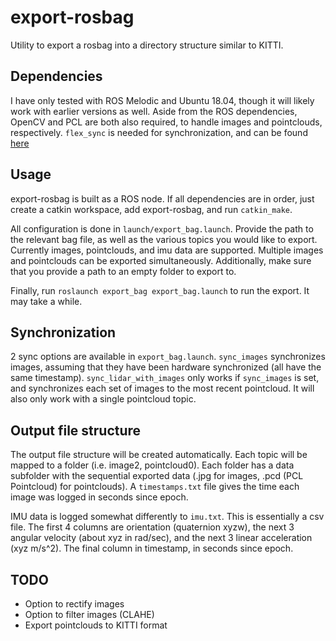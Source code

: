 # export-rosbag

Utility to export a rosbag into a directory structure similar to KITTI.

## Dependencies

I have only tested with ROS Melodic and Ubuntu 18.04, though it will likely work with earlier versions as well.  Aside from the ROS dependencies, OpenCV and PCL are both also required, to handle images and pointclouds, respectively.  `flex_sync` is needed for synchronization, and can be found [here](https://github.com/daniilidis-group/flex_sync)

## Usage

export-rosbag is built as a ROS node.  If all dependencies are in order, just create a catkin workspace, add export-rosbag, and run `catkin_make`.

All configuration is done in `launch/export_bag.launch`.  Provide the path to the relevant bag file, as well as the various topics you would like to export.  Currently images, pointclouds, and imu data are supported.  Multiple images and pointclouds can be exported simultaneously.  Additionally, make sure that you provide a path to an empty folder to export to.

Finally, run `roslaunch export_bag export_bag.launch` to run the export.  It may take a while.

## Synchronization

2 sync options are available in `export_bag.launch`.  `sync_images` synchronizes images, assuming that they have been hardware synchronized (all have the same timestamp).  `sync_lidar_with_images` only works if `sync_images` is set, and synchronizes each set of images to the most recent pointcloud.  It will also only work with a single pointcloud topic.

## Output file structure

The output file structure will be created automatically.  Each topic will be mapped to a folder (i.e. image2, pointcloud0).  Each folder has a data subfolder with the sequential exported data (.jpg for images, .pcd (PCL Pointcloud) for pointclouds).  A `timestamps.txt` file gives the time each image was logged in seconds since epoch.

IMU data is logged somewhat differently to `imu.txt`.  This is essentially a csv file.  The first 4 columns are orientation (quaternion xyzw), the next 3 angular velocity (about xyz in rad/sec), and the next 3 linear acceleration (xyz m/s^2).  The final column in timestamp, in seconds since epoch.

## TODO

- Option to rectify images
- Option to filter images (CLAHE)
- Export pointclouds to KITTI format
